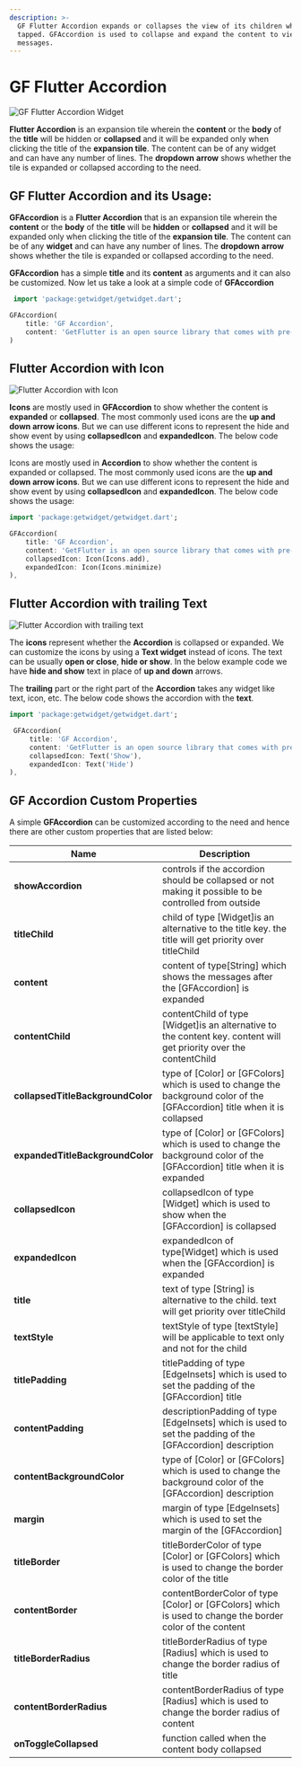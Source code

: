 ```yaml
---
description: >-
  GF Flutter Accordion expands or collapses the view of its children when it is
  tapped. GFAccordion is used to collapse and expand the content to view the
  messages.
---
```


# GF Flutter Accordion

![GF Flutter Accordion Widget](https://ik.imagekit.io/ionicfirebaseapp/getwidget/docs/tr:w-800,f-auto/Accordion_UXKLspZ4L.png)

**Flutter Accordion** is an expansion tile wherein the **content** or the **body** of the **title** will be hidden or **collapsed** and it will be expanded only when clicking the title of the **expansion tile**. The content can be of any widget and can have any number of lines. The **dropdown** **arrow** shows whether the tile is expanded or collapsed according to the need.

## GF Flutter Accordion and its Usage:

**GFAccordion** is a **Flutter Accordion** that is an expansion tile wherein the **content** or the **body** of the **title** will be **hidden** or **collapsed** and it will be expanded only when clicking the title of the **expansion tile**. The content can be of any **widget** and can have any number of lines. The **dropdown** **arrow** shows whether the tile is expanded or collapsed according to the need.

**GFAccordion** has a simple **title** and its **content** as arguments and it can also be customized. Now let us take a look at a simple code of **GFAccordion**

```dart
 import 'package:getwidget/getwidget.dart';

GFAccordion(
    title: 'GF Accordion',
    content: 'GetFlutter is an open source library that comes with pre-build 1000+ UI components.'
)
```

## Flutter Accordion with Icon

![Flutter Accordion with Icon](https://ik.imagekit.io/ionicfirebaseapp/getwidget/docs/tr:w-800,f-auto/accordion-with-icon-2x_zWtnsZQmZ.png)

**Icons** are mostly used in **GFAccordion** to show whether the content is **expanded** or **collapsed**. The most commonly used icons are the **up and down arrow icons**. But we can use different icons to represent the hide and show event by using **collapsedIcon** and **expandedIcon**. The below code shows the usage:

Icons are mostly used in **Accordion** to show whether the content is expanded or collapsed. The most commonly used icons are the **up and down arrow icons**. But we can use different icons to represent the hide and show event by using **collapsedIcon** and **expandedIcon**. The below code shows the usage:

```dart
import 'package:getwidget/getwidget.dart';

GFAccordion(
    title: 'GF Accordion',
    content: 'GetFlutter is an open source library that comes with pre-build 1000+ UI components.',
    collapsedIcon: Icon(Icons.add),
    expandedIcon: Icon(Icons.minimize)
),
```

## Flutter Accordion with trailing Text

![Flutter Accordion with trailing text](https://ik.imagekit.io/ionicfirebaseapp/getwidget/docs/tr:w-800,f-auto/accordian-with-text-2x_zitIBS6DI_FMr8uWr38.png)

The **icons** represent whether the **Accordion** is collapsed or expanded. We can customize the icons by using a **Text widget** instead of icons. The text can be usually **open or close**, **hide or show**. In the below example code we have **hide and show** text in place of **up and down** arrows.

The **trailing** part or the right part of the **Accordion** takes any widget like text, icon, etc. The below code shows the accordion with the **text**.

```dart
import 'package:getwidget/getwidget.dart';

 GFAccordion(
     title: 'GF Accordion',
     content: 'GetFlutter is an open source library that comes with pre-build 1000+ UI components.',
     collapsedIcon: Text('Show'),
     expandedIcon: Text('Hide')
),
```

## GF Accordion Custom Properties

A simple **GFAccordion** can be customized according to the need and hence there are other custom properties that are listed below:

| Name                              | Description                                                                                                                   |
| --------------------------------- | ----------------------------------------------------------------------------------------------------------------------------- |
| **showAccordion**                 | controls if the accordion should be collapsed or not making it possible to be controlled from outside                         |
| **titleChild**                    | child of type \[Widget]is an alternative to the title key. the title will get priority over titleChild                        |
| **content**                       | content of type\[String] which shows the messages after the \[GFAccordion] is expanded                                        |
| **contentChild**                  | contentChild of type \[Widget]is an alternative to the content key. content will get priority over the contentChild           |
| **collapsedTitleBackgroundColor** | type of \[Color] or \[GFColors] which is used to change the background color of the \[GFAccordion] title when it is collapsed |
| **expandedTitleBackgroundColor**  | type of \[Color] or \[GFColors] which is used to change the background color of the \[GFAccordion] title when it is expanded  |
| **collapsedIcon**                 | collapsedIcon of type \[Widget] which is used to show when the \[GFAccordion] is collapsed                                    |
| **expandedIcon**                  | expandedIcon of type\[Widget] which is used when the \[GFAccordion] is expanded                                               |
| **title**                         | text of type \[String] is alternative to the child. text will get priority over titleChild                                    |
| **textStyle**                     | textStyle of type \[textStyle] will be applicable to text only and not for the child                                          |
| **titlePadding**                  | titlePadding of type \[EdgeInsets] which is used to set the padding of the \[GFAccordion] title                               |
| **contentPadding**                | descriptionPadding of type \[EdgeInsets] which is used to set the padding of the \[GFAccordion] description                   |
| **contentBackgroundColor**        | type of \[Color] or \[GFColors] which is used to change the background color of the \[GFAccordion] description                |
| **margin**                        | margin of type \[EdgeInsets] which is used to set the margin of the \[GFAccordion]                                            |
| **titleBorder**                   | titleBorderColor of type  \[Color] or \[GFColors] which is used to change the border color of the title                       |
| **contentBorder**                 | contentBorderColor of type  \[Color] or \[GFColors] which is used to change the border color of the content                   |
| **titleBorderRadius**             | titleBorderRadius of type  \[Radius]  which is used to change the border radius of title                                      |
| **contentBorderRadius**           | contentBorderRadius of type  \[Radius]  which is used to change the border radius of content                                  |
| **onToggleCollapsed**             | function called when the content body collapsed                                                                               |
